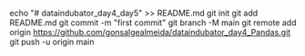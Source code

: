echo "# dataindubator_day4_day5" >> README.md
git init
git add README.md
git commit -m "first commit"
git branch -M main
git remote add origin https://github.com/gonsalgealmeida/dataindubator_day4_Pandas.git
git push -u origin main
